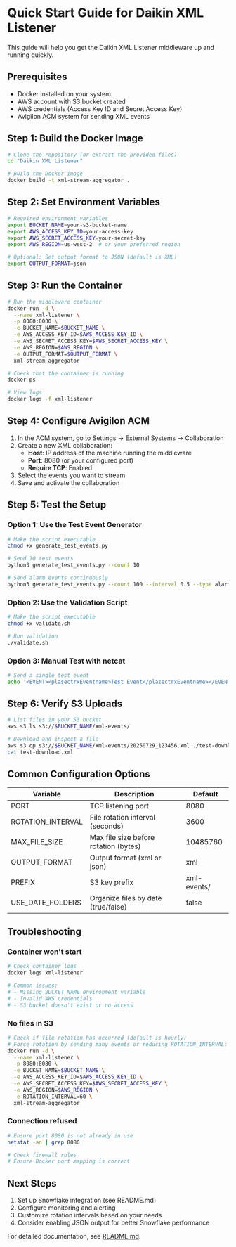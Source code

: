 # Quick Start Guide for Daikin XML Listener

This guide will help you get the Daikin XML Listener middleware up and running quickly.

## Prerequisites

- Docker installed on your system
- AWS account with S3 bucket created
- AWS credentials (Access Key ID and Secret Access Key)
- Avigilon ACM system for sending XML events

## Step 1: Build the Docker Image

```bash
# Clone the repository (or extract the provided files)
cd "Daikin XML Listener"

# Build the Docker image
docker build -t xml-stream-aggregator .
```

## Step 2: Set Environment Variables

```bash
# Required environment variables
export BUCKET_NAME=your-s3-bucket-name
export AWS_ACCESS_KEY_ID=your-access-key
export AWS_SECRET_ACCESS_KEY=your-secret-key
export AWS_REGION=us-west-2  # or your preferred region

# Optional: Set output format to JSON (default is XML)
export OUTPUT_FORMAT=json
```

## Step 3: Run the Container

```bash
# Run the middleware container
docker run -d \
  --name xml-listener \
  -p 8080:8080 \
  -e BUCKET_NAME=$BUCKET_NAME \
  -e AWS_ACCESS_KEY_ID=$AWS_ACCESS_KEY_ID \
  -e AWS_SECRET_ACCESS_KEY=$AWS_SECRET_ACCESS_KEY \
  -e AWS_REGION=$AWS_REGION \
  -e OUTPUT_FORMAT=$OUTPUT_FORMAT \
  xml-stream-aggregator

# Check that the container is running
docker ps

# View logs
docker logs -f xml-listener
```

## Step 4: Configure Avigilon ACM

1. In the ACM system, go to Settings → External Systems → Collaboration
2. Create a new XML collaboration:
   - **Host**: IP address of the machine running the middleware
   - **Port**: 8080 (or your configured port)
   - **Require TCP**: Enabled
3. Select the events you want to stream
4. Save and activate the collaboration

## Step 5: Test the Setup

### Option 1: Use the Test Event Generator

```bash
# Make the script executable
chmod +x generate_test_events.py

# Send 10 test events
python3 generate_test_events.py --count 10

# Send alarm events continuously
python3 generate_test_events.py --count 100 --interval 0.5 --type alarm
```

### Option 2: Use the Validation Script

```bash
# Make the script executable
chmod +x validate.sh

# Run validation
./validate.sh
```

### Option 3: Manual Test with netcat

```bash
# Send a single test event
echo '<EVENT><plasectrxEventname>Test Event</plasectrxEventname></EVENT>' | nc localhost 8080
```

## Step 6: Verify S3 Uploads

```bash
# List files in your S3 bucket
aws s3 ls s3://$BUCKET_NAME/xml-events/

# Download and inspect a file
aws s3 cp s3://$BUCKET_NAME/xml-events/20250729_123456.xml ./test-download.xml
cat test-download.xml
```

## Common Configuration Options

| Variable | Description | Default |
|----------|-------------|---------|
| PORT | TCP listening port | 8080 |
| ROTATION_INTERVAL | File rotation interval (seconds) | 3600 |
| MAX_FILE_SIZE | Max file size before rotation (bytes) | 10485760 |
| OUTPUT_FORMAT | Output format (xml or json) | xml |
| PREFIX | S3 key prefix | xml-events/ |
| USE_DATE_FOLDERS | Organize files by date (true/false) | false |

## Troubleshooting

### Container won't start
```bash
# Check container logs
docker logs xml-listener

# Common issues:
# - Missing BUCKET_NAME environment variable
# - Invalid AWS credentials
# - S3 bucket doesn't exist or no access
```

### No files in S3
```bash
# Check if file rotation has occurred (default is hourly)
# Force rotation by sending many events or reducing ROTATION_INTERVAL:
docker run -d \
  --name xml-listener \
  -p 8080:8080 \
  -e BUCKET_NAME=$BUCKET_NAME \
  -e AWS_ACCESS_KEY_ID=$AWS_ACCESS_KEY_ID \
  -e AWS_SECRET_ACCESS_KEY=$AWS_SECRET_ACCESS_KEY \
  -e AWS_REGION=$AWS_REGION \
  -e ROTATION_INTERVAL=60 \
  xml-stream-aggregator
```

### Connection refused
```bash
# Ensure port 8080 is not already in use
netstat -an | grep 8080

# Check firewall rules
# Ensure Docker port mapping is correct
```

## Next Steps

1. Set up Snowflake integration (see README.md)
2. Configure monitoring and alerting
3. Customize rotation intervals based on your needs
4. Consider enabling JSON output for better Snowflake performance

For detailed documentation, see [README.md](README.md).